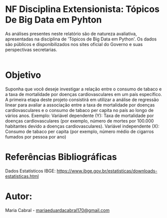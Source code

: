 # NF Disciplina Extensionista: Tópicos De Big Data em Pyhton
As análises presentes neste relatório são de natureza avaliativa, apresentadas na disciplina de 'Tópicos de Big Data em Python'. Os dados são públicos e disponibilizados nos sites oficial do Governo e suas perspectivas secretarias.
<br><br>

# Objetivo
Suponha que você deseje investigar a relação entre o consumo de tabaco e a taxa de mortalidade por doenças cardiovasculares em um país específico. A primeira etapa deste projeto consistirá em utilizar a análise de regressão linear para avaliar a associação entre a taxa de mortalidade por doenças cardiovasculares e o consumo de tabaco per capita no país ao longo de vários anos.
Exemplo: Variável dependente (Y): Taxa de mortalidade por doenças cardiovasculares (por exemplo, número de mortes por 100.000 habitantes devido a doenças cardiovasculares). Variável independente (X): Consumo de tabaco per capita (por exemplo, número médio de cigarros fumados por pessoa por ano)

# Referências Bibliográficas
 Dados Estatísticos IBGE: https://www.ibge.gov.br/estatisticas/downloads-estatisticas.html<br>
# Autor:
Maria Cabral - mariaeduardacabral170@gmail.com
